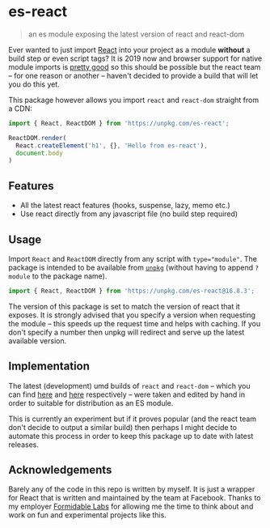 # es-react
> an es module exposing the latest version of react and react-dom

Ever wanted to just import [React](https://github.com/facebook/react) into your project as a module **without** a build step or even script tags? It is 2019 now and browser support for native module imports is [pretty good](https://caniuse.com/#feat=es6-module) so this should be possible but the react team – for one reason or another – haven't decided to provide a build that will let you do this yet.

This package however allows you import `react` and `react-dom` straight from a CDN:

```js
import { React, ReactDOM } from 'https://unpkg.com/es-react';

ReactDOM.render(
  React.createElement('h1', {}, 'Hello from es-react'),
  document.body
)
```

## Features

- All the latest react features (hooks, suspense, lazy, memo etc.)
- Use react directly from any javascript file (no build step required)

## Usage

Import `React` and `ReactDOM` directly from any script with `type="module"`. The package is intended to be available from [`unpkg`](https://unpkg.com) (without having to append `?module` to the package name).

```js
import { React, ReactDOM } from 'https://unpkg.com/es-react@16.8.3';
```

The version of this package is set to match the version of react that it exposes. It is strongly advised that you specify a version when requesting the module – this speeds up the request time and helps with caching. If you don't specify a number then unpkg will redirect and serve up the latest available version.

## Implementation

The latest (development) umd builds of `react` and `react-dom` – which you can find [here](https://unpkg.com/react@16.8.3/umd/react.development.js) and [here](https://unpkg.com/react-dom@16.8.3/) respectively – were taken and edited by hand in order to suitable for distribution as an ES module.

This is currently an experiment but if it proves popular (and the react team don't decide to output a similar build) then perhaps I might decide to automate this process in order to keep this package up to date with latest releases.

## Acknowledgements

Barely any of the code in this repo is written by myself. It is just a wrapper for React that is written and maintained by the team at Facebook. Thanks to my employer [Formidable Labs](https://github.com/formidablelabs) for allowing me the time to think about and work on fun and experimental projects like this.
